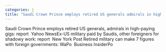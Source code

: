 ```yaml
---
categories: j
title: "Saudi Crown Prince employs retired US generals admirals in highpaying gigs report  Yahoo News"
---
```

Saudi Crown Prince employs retired US generals, admirals in high-paying gigs: report&nbsp;&nbsp;Yahoo NewsEx-US military paid by Saudis, other foreigners for shadowy work: report&nbsp;&nbsp;New York Post Retired military can make 7 figures with foreign governments: WaPo&nbsp;&nbsp;Business InsiderPo